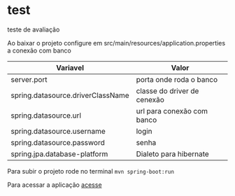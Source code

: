 # test
teste de avaliação

Ao baixar o projeto configure em src/main/resources/application.properties a conexão com banco

| Variavel | Valor |
| ------ | ------ |
| server.port | porta onde roda o banco |
| spring.datasource.driverClassName | classe do driver de cenexão |
| spring.datasource.url | url para conexão com banco |
| spring.datasource.username | login |
| spring.datasource.password | senha |
| spring.jpa.database-platform | Dialeto para hibernate |

Para subir o projeto rode no terminal
``
mvn spring-boot:run
``

Para acessar a aplicação  [acesse](localhost:8080/api)
